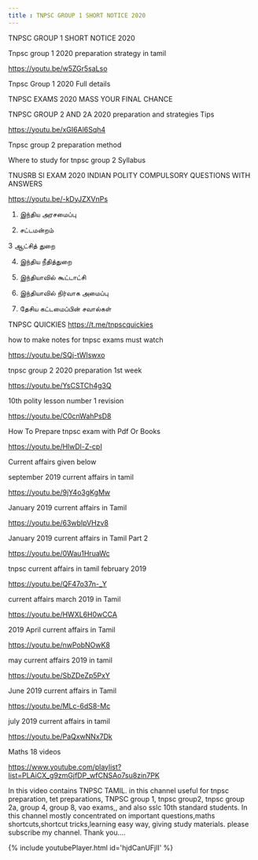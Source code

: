 ```yaml
---
title : TNPSC GROUP 1 SHORT NOTICE 2020
---
```


TNPSC GROUP 1 SHORT NOTICE 2020

Tnpsc group 1 2020 preparation strategy in tamil

https://youtu.be/w5ZGr5saLso

Tnpsc Group 1 2020 Full details

TNPSC EXAMS 2020 MASS YOUR FINAL CHANCE

TNPSC GROUP 2 AND 2A 2020 preparation and strategies Tips

https://youtu.be/xGI6Al6Sqh4

Tnpsc group 2 preparation method

Where to study for tnpsc group 2 Syllabus

TNUSRB SI EXAM 2020 INDIAN POLITY COMPULSORY QUESTIONS WITH ANSWERS

https://youtu.be/-kDyJZXVnPs

1. இந்திய அரசமைப்பு

2. சட்டமன்றம் 

3 ஆட்சித் துறை

4. இந்திய நீதித்துறை

5. இந்தியாவில் கூட்டாட்சி

6. இந்தியாவில் நிர்வாக அமைப்பு

7. தேசிய கட்டமைப்பின் சவால்கள்

TNPSC QUICKIES
https://t.me/tnpscquickies

how to make notes for tnpsc exams must watch

https://youtu.be/SQj-tWIswxo

tnpsc group 2 2020 preparation 1st week

https://youtu.be/YsCSTCh4g3Q

10th polity lesson number 1 revision

https://youtu.be/C0cnWahPsD8

How To Prepare tnpsc exam with Pdf Or Books

https://youtu.be/HlwDl-Z-cpI

Current affairs given below 

september 2019 current affairs in tamil

https://youtu.be/9jY4o3gKgMw

January 2019 current affairs in Tamil

https://youtu.be/63wbIpVHzv8

January 2019 current affairs in Tamil Part 2

https://youtu.be/0Wau1HruaWc

tnpsc current affairs in tamil february 2019

https://youtu.be/QF47o37n-_Y

current affairs march 2019 in Tamil

https://youtu.be/HWXL6H0wCCA

2019 April current affairs in Tamil

https://youtu.be/nwPobNOwK8

may current affairs 2019 in tamil

https://youtu.be/SbZDeZp5PxY

June 2019 current affairs in Tamil

https://youtu.be/MLc-6dS8-Mc

july 2019 current affairs in tamil

https://youtu.be/PaQxwNNx7Dk

Maths 18 videos

https://www.youtube.com/playlist?list=PLAiCX_g9zmGjfDP_wfCNSAo7su8zin7PK

In this video contains TNPSC TAMIL. in this channel useful for tnpsc preparation, tet preparations, TNPSC group 1, tnpsc group2, tnpsc group 2a, group 4, group 8, vao exams,, and also sslc 10th standard students. In this channel mostly concentrated on important questions,maths shortcuts,shortcut tricks,learning easy way, giving study materials. please subscribe my channel. Thank you....



{% include youtubePlayer.html id='hjdCanUFjlI' %}
